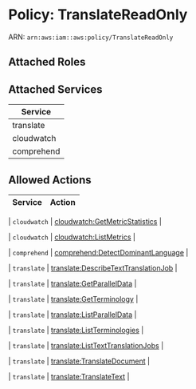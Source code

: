 # Policy: TranslateReadOnly

ARN: `arn:aws:iam::aws:policy/TranslateReadOnly`

## Attached Roles

## Attached Services

| Service |
|---------|
| translate |
| cloudwatch |
| comprehend |

## Allowed Actions

| Service | Action |
|:-------:|--------|

| `cloudwatch` | [cloudwatch:GetMetricStatistics](../actions.md#cloudwatch:getmetricstatistics) |

| `cloudwatch` | [cloudwatch:ListMetrics](../actions.md#cloudwatch:listmetrics) |

| `comprehend` | [comprehend:DetectDominantLanguage](../actions.md#comprehend:detectdominantlanguage) |

| `translate` | [translate:DescribeTextTranslationJob](../actions.md#translate:describetexttranslationjob) |

| `translate` | [translate:GetParallelData](../actions.md#translate:getparalleldata) |

| `translate` | [translate:GetTerminology](../actions.md#translate:getterminology) |

| `translate` | [translate:ListParallelData](../actions.md#translate:listparalleldata) |

| `translate` | [translate:ListTerminologies](../actions.md#translate:listterminologies) |

| `translate` | [translate:ListTextTranslationJobs](../actions.md#translate:listtexttranslationjobs) |

| `translate` | [translate:TranslateDocument](../actions.md#translate:translatedocument) |

| `translate` | [translate:TranslateText](../actions.md#translate:translatetext) |
